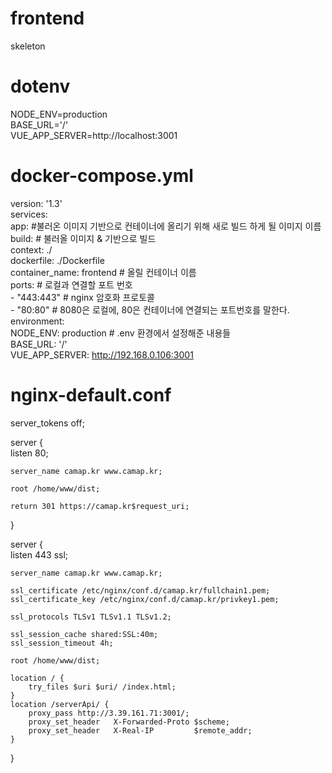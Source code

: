 # frontend
skeleton  

# dotenv
  
NODE_ENV=production  
BASE_URL='/'  
VUE_APP_SERVER=http://localhost:3001  

# docker-compose.yml
  
version: '1.3'  
services:  
  app:  #불러온 이미지 기반으로 컨테이너에 올리기 위해 새로 빌드 하게 될 이미지 이름  
    build:   # 불러올 이미지 & 기반으로 빌드  
      context: ./  
      dockerfile: ./Dockerfile  
    container_name: frontend   # 올릴 컨테이너 이름  
    ports:                     # 로컬과 연결할 포트 번호  
      - "443:443"              # nginx 암호화 프로토콜  
      - "80:80"              # 8080은 로컬에, 80은 컨테이너에 연결되는 포트번호를 말한다.  
    environment:  
      NODE_ENV: production     # .env 환경에서 설정해준 내용들  
      BASE_URL: '/'  
      VUE_APP_SERVER: http://192.168.0.106:3001  

# nginx-default.conf 
  
server_tokens off;  
  
server {  
    listen 80;  
  
    server_name camap.kr www.camap.kr;  
  
    root /home/www/dist;  
  
    return 301 https://camap.kr$request_uri;  
}  
  
server {  
    listen 443 ssl;  
  
    server_name camap.kr www.camap.kr;  
  
    ssl_certificate /etc/nginx/conf.d/camap.kr/fullchain1.pem;  
    ssl_certificate_key /etc/nginx/conf.d/camap.kr/privkey1.pem;  
  
    ssl_protocols TLSv1 TLSv1.1 TLSv1.2;  
  
    ssl_session_cache shared:SSL:40m;  
    ssl_session_timeout 4h;  
  
    root /home/www/dist;  
  
    location / {  
        try_files $uri $uri/ /index.html;  
    }  
    location /serverApi/ {  
        proxy_pass http://3.39.161.71:3001/;  
        proxy_set_header   X-Forwarded-Proto $scheme;  
        proxy_set_header   X-Real-IP         $remote_addr;  
    }  
}  
